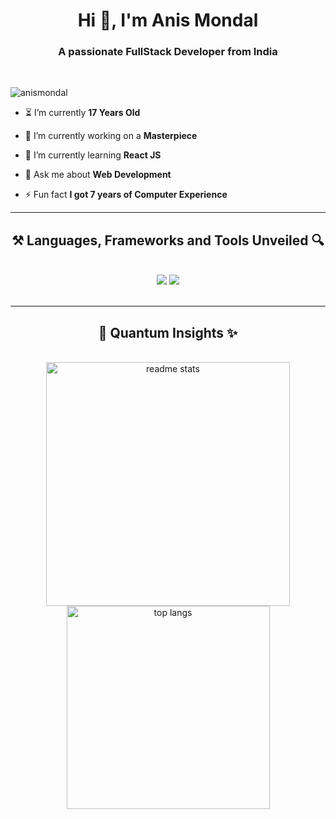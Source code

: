 <h1 align="center">Hi 👋, I'm Anis Mondal</h1>
<h3 align="center">A passionate FullStack Developer from India</h3>
<br/>
<p align="left"> <img src="https://komarev.com/ghpvc/?username=anismondal&label=Profile%20views&color=0e75b6&style=flat" alt="anismondal" /> </p>
<div align="left">

- ⏳ I’m currently **17 Years Old**

- 🔭 I’m currently working on a **Masterpiece**
 
- 🌱 I’m currently learning **React JS**

- 💬 Ask me about **Web Development**

- ⚡ Fun fact **I got 7 years of Computer Experience**

 </div>

<hr/>
 
<h2 align="center">⚒️ Languages, Frameworks and Tools Unveiled 🔍</h2>
<br/>
<div align="center">
    <img src="https://skillicons.dev/icons?i=html,css,javascript,react,nextjs,vscode,github,tailwind,git" />
    <img src="https://skillicons.dev/icons?i=nodejs,python,firebase" /><br>
</div>

<br/>

<hr/>

<h2 align="center">🌌 Quantum Insights ✨</h2>
<br>
<div align=center>
<!--   <img width=390 src="https://github-readme-stats.vercel.app/api/top-langs?username=anismondal&count_private=true&theme=react&border_radius=10" alt="streak stats"/> -->
  <img width=390 src="https://github-readme-streak-stats.herokuapp.com/?user=anismondal&count_private=true&show_icons=true&theme=react&rank_icon=github&border_radius=10" alt="readme stats" />
  
  <img width=325 align="center" src="https://github-readme-stats.vercel.app/api/top-langs?username=anismondal&hide=HTML&langs_count=8&layout=compact&theme=react&border_radius=10&size_weight=0.5&count_weight=0.5&exclude_repo=github-readme-stats" alt="top langs" />
</div>

<br/><br/>


